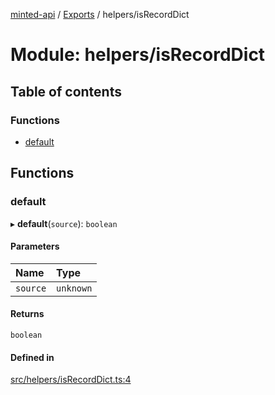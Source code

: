 [minted-api](../README.md) / [Exports](../modules.md) / helpers/isRecordDict

# Module: helpers/isRecordDict

## Table of contents

### Functions

- [default](helpers_isRecordDict.md#default)

## Functions

### default

▸ **default**(`source`): `boolean`

#### Parameters

| Name | Type |
| :------ | :------ |
| `source` | `unknown` |

#### Returns

`boolean`

#### Defined in

[src/helpers/isRecordDict.ts:4](https://github.com/ianzepp/minted-api-ts/blob/4ef4443/src/helpers/isRecordDict.ts#L4)
